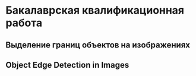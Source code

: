 # Бакалаврская квалификационная работа
## Выделение границ объектов на изображениях
## Object Edge Detection in Images
